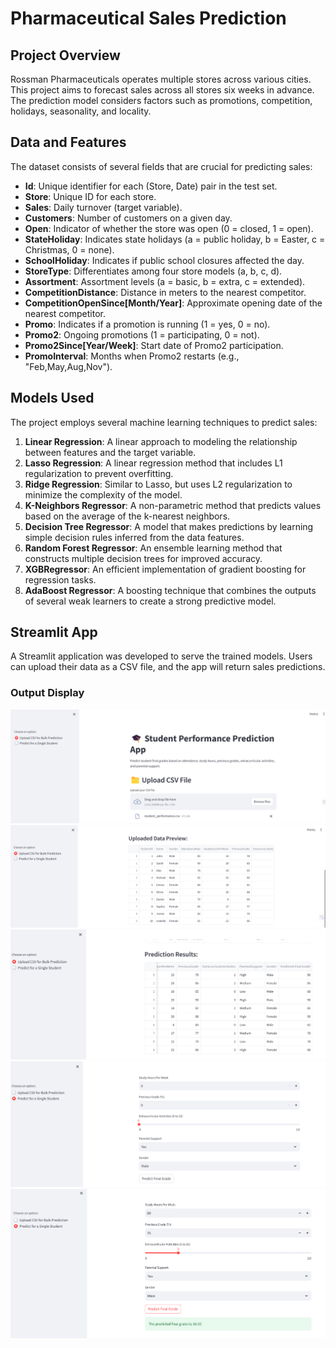 # Pharmaceutical Sales Prediction

## Project Overview
Rossman Pharmaceuticals operates multiple stores across various cities. This project aims to forecast sales across all stores six weeks in advance. The prediction model considers factors such as promotions, competition, holidays, seasonality, and locality.

## Data and Features
The dataset consists of several fields that are crucial for predicting sales:
- **Id**: Unique identifier for each (Store, Date) pair in the test set.
- **Store**: Unique ID for each store.
- **Sales**: Daily turnover (target variable).
- **Customers**: Number of customers on a given day.
- **Open**: Indicator of whether the store was open (0 = closed, 1 = open).
- **StateHoliday**: Indicates state holidays (a = public holiday, b = Easter, c = Christmas, 0 = none).
- **SchoolHoliday**: Indicates if public school closures affected the day.
- **StoreType**: Differentiates among four store models (a, b, c, d).
- **Assortment**: Assortment levels (a = basic, b = extra, c = extended).
- **CompetitionDistance**: Distance in meters to the nearest competitor.
- **CompetitionOpenSince[Month/Year]**: Approximate opening date of the nearest competitor.
- **Promo**: Indicates if a promotion is running (1 = yes, 0 = no).
- **Promo2**: Ongoing promotions (1 = participating, 0 = not).
- **Promo2Since[Year/Week]**: Start date of Promo2 participation.
- **PromoInterval**: Months when Promo2 restarts (e.g., "Feb,May,Aug,Nov").

## Models Used
The project employs several machine learning techniques to predict sales:
1. **Linear Regression**: A linear approach to modeling the relationship between features and the target variable.
2. **Lasso Regression**: A linear regression method that includes L1 regularization to prevent overfitting.
3. **Ridge Regression**: Similar to Lasso, but uses L2 regularization to minimize the complexity of the model.
4. **K-Neighbors Regressor**: A non-parametric method that predicts values based on the average of the k-nearest neighbors.
5. **Decision Tree Regressor**: A model that makes predictions by learning simple decision rules inferred from the data features.
6. **Random Forest Regressor**: An ensemble learning method that constructs multiple decision trees for improved accuracy.
7. **XGBRegressor**: An efficient implementation of gradient boosting for regression tasks.
8. **AdaBoost Regressor**: A boosting technique that combines the outputs of several weak learners to create a strong predictive model.

## Streamlit App
A Streamlit application was developed to serve the trained models. Users can upload their data as a CSV file, and the app will return sales predictions.

### Output Display
![Output Image 1](https://github.com/minalmmm/Student-Performance-Prediction/blob/main/Notebook/images/img1.png)
![Output Image 1](https://github.com/minalmmm/Student-Performance-Prediction/blob/main/Notebook/images/img2.png)  
![Output Image 1](https://github.com/minalmmm/Student-Performance-Prediction/blob/main/Notebook/images/img3.png)
![Output Image 1](https://github.com/minalmmm/Student-Performance-Prediction/blob/main/Notebook/images/img4.png)
![Output Image 1](https://github.com/minalmmm/Student-Performance-Prediction/blob/main/Notebook/images/img5.png)


